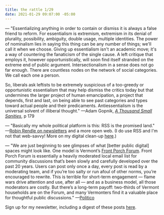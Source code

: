 ```yaml
---
title: the rattle 1/29
date: 2021-01-29 09:07:00 -05:00
---
```


— "Essentializing anything in order to contain or dismiss it is always a false friend to reform. For essentialism is extremism, extremism in its denial of plurality, possibility, ambiguity, double usage, multiple identities. The power of nominalism lies in saying this thing can be any number of things; we'll call it when we choose. Giving up essentialism isn't an academic move; it's a way of countering the fanaticism of the single cause. A left critique that employs it, however opportunistically, will soon find itself stranded on the extreme end of public argument. Intersectionalism in a sense does not go far enough. There are countless nodes on the network of social categories. We call each one a person.

So, liberals ask leftists to be extremely suspicious of a too-greedy or opportunistic essentialism that may help dismiss the critics today but that undermines the larger project of human emancipation, a project that depends, first and last, on being able to see past categories and types toward actual people and their predicaments. Antiessentialism is the universal solvent of illiberal thought." —Adam Gopnik, *[A Thousand Small Sanities](https://bookshop.org/books/a-thousand-small-sanities-the-moral-adventure-of-liberalism/9781541699342)*, p 179

— "Basically my whole political platform is this: RSS is the promised land." —[Robin Rendle on newsletters](https://www.robinrendle.com/essays/newsletters) and a more open web. (I do use RSS and I'm not that web-savvy! More on my digital clean-up [here](https://sarahendren.com/2021/01/26/digital-clean-up-2021/).)

— "We are just beginning to see glimpses of what [better public digital] spaces might look like. One model is Vermont’s [Front Porch Forum](https://frontporchforum.com/). Front Porch Forum is essentially a heavily moderated local email list for community discussions that’s been slowly and carefully developed over the past 20 years. Users can post only once a day, every post is read by a moderating team, and if you’re too salty or run afoul of other norms, you’re encouraged to rewrite. This is terrible for short-term engagement — flame wars drive attention and use, after all — and as a business model, all those moderators are costly. But there’s a long-term payoff: two-thirds of Vermont households are on the Forum, and many Vermonters find it a valuable place for thoughtful public discussions." —[Politico](https://frontporchforum.com/media/article64)

Sign up for my newsletter, including a digest of these posts [here](https://tinyletter.com/sarahendren).